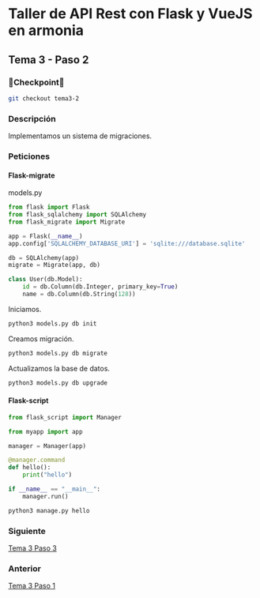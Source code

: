 # Taller de API Rest con Flask y VueJS en armonia

## Tema 3 - Paso 2

### 🎈Checkpoint🎈

```bash
git checkout tema3-2
```

### Descripción

Implementamos un sistema de migraciones.

### Peticiones

#### Flask-migrate

models.py

```python
from flask import Flask
from flask_sqlalchemy import SQLAlchemy
from flask_migrate import Migrate

app = Flask(__name__)
app.config['SQLALCHEMY_DATABASE_URI'] = 'sqlite:///database.sqlite'

db = SQLAlchemy(app)
migrate = Migrate(app, db)

class User(db.Model):
    id = db.Column(db.Integer, primary_key=True)
    name = db.Column(db.String(128))
```

Iniciamos.

```python
python3 models.py db init
```

Creamos migración.

```python
python3 models.py db migrate
```

Actualizamos la base de datos.

```python
python3 models.py db upgrade
```

#### Flask-script

```python
from flask_script import Manager

from myapp import app

manager = Manager(app)

@manager.command
def hello():
    print("hello")

if __name__ == "__main__":
    manager.run()
```

```python
python3 manage.py hello
```

### Siguiente

[Tema 3 Paso 3](https://github.com/tanrax/workshop-flask-with-vuejs/tree/tema3-3)

### Anterior

[Tema 3 Paso 1](https://github.com/tanrax/workshop-flask-with-vuejs/tree/tema3-1)
